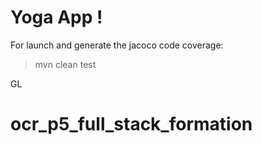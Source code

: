 # Yoga App !


For launch and generate the jacoco code coverage:
> mvn clean test

GL
# ocr_p5_full_stack_formation
